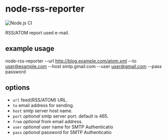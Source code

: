# node-rss-reporter

![Node.js CI](https://github.com/sassy/node-rss-reporter/workflows/Node.js%20CI/badge.svg)

RSS/ATOM report used e-mail.

## example usage

node-rss-reporter --url http://blog.example.com/atom.xml --to user@example.com --host smtp.gmail.com --user user@gmail.com --pass password

## options
- `url`  feed(RSS/ATOM) URL.
- `to`   email address for sending.
- `host`  smtp server host name.
- `port`  _optional_ smtp server port. default is 465.
- `from`  _optional_ from email address.
- `user`  _optional_ user name for SMTP Authenticatio
- `pass`  _optional_ password for SMTP Authenticatio
